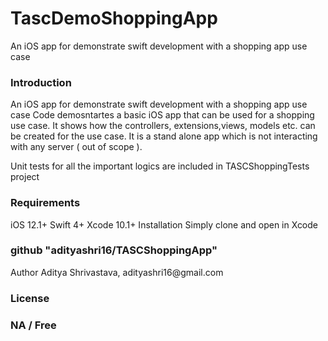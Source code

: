 # TascDemoShoppingApp
An iOS app for demonstrate swift development with a shopping app use case

<h3>Introduction</h3>
An iOS app for demonstrate swift development with a shopping app use case
Code demosntartes a basic iOS app that can be used for a shopping use case. It shows how the controllers, extensions,views, models 
etc. can be created for the use case.
It is a stand alone app which is not interacting with any server ( out of scope ).

Unit tests for all the important logics are included in TASCShoppingTests project


<h3>Requirements</h3>

iOS 12.1+
Swift 4+
Xcode 10.1+
Installation
Simply clone and open in Xcode

<h3>github "adityashri16/TASCShoppingApp"</h3>
Author
Aditya Shrivastava, adityashri16@gmail.com

<h3>License<h3/>
NA / Free





